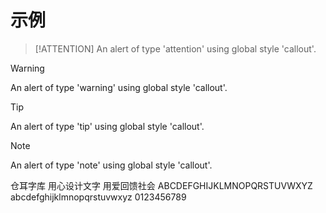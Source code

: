 # 示例

> [!ATTENTION]
> An alert of type 'attention' using global style 'callout'.

> [!WARNING]
> An alert of type 'warning' using global style 'callout'.

> [!TIP]
> An alert of type 'tip' using global style 'callout'.

> [!NOTE]
> An alert of type 'note' using global style 'callout'.


仓耳字库
用心设计文字 用爱回馈社会
ABCDEFGHIJKLMNOPQRSTUVWXYZ
abcdefghijklmnopqrstuvwxyz
0123456789